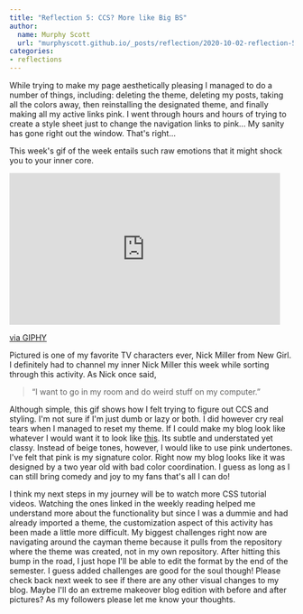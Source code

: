 ```yaml
---
title: "Reflection 5: CCS? More like Big BS" 
author:
  name: Murphy Scott
  url: "murphyscott.github.io/_posts/reflection/2020-10-02-reflection-5.md"
categories:
- reflections
---
```


While trying to make my page aesthetically pleasing I managed to do a number of things, including: deleting the theme, deleting my posts, taking all the colors away, then reinstalling the designated theme, and finally making all my active links pink. I went through hours and hours of trying to create a style sheet just to change the navigation links to pink... My sanity has gone right out the window. That's right...

This week's gif of the week entails such raw emotions that it might shock you to your inner core. 
<iframe src="https://giphy.com/embed/uDRezGbZW1uo0" width="480" height="269" frameBorder="0" class="giphy-embed" allowFullScreen></iframe><p><a href="https://giphy.com/gifs/good-god-uDRezGbZW1uo0">via GIPHY</a></p>
Pictured is one of my favorite TV characters ever, Nick Miller from New Girl. I definitely had to channel my inner Nick Miller this week while sorting through this activity. As Nick once said, 

<blockquote>“I want to go in my room and do weird stuff on my computer.”</blockquote>

Although simple, this gif shows how I felt trying to figure out CCS and styling. I'm not sure if I'm just dumb or lazy or both. I did however cry real tears when I managed to reset my theme. If I could make my blog look like whatever I would want it to look like [this](https://www.marieclaire.co.uk/fashion/the-best-fashion-blogs-ever-69888). Its subtle and understated yet classy. Instead of beige tones, however, I would like to use pink undertones. I've felt that pink is my signature color. Right now my blog looks like it was designed by a two year old with bad color coordination. I guess as long as I can still bring comedy and joy to my fans that's all I can do!

I think my next steps in my journey will be to watch more CSS tutorial videos. Watching the ones linked in the weekly reading helped me understand more about the functionality but since I was a dummie and had already imported a theme, the customization aspect of this activity has been made a little more difficult. My biggest challenges right now are navigating around the cayman theme because it pulls from the repository where the theme was created, not in my own repository. After hitting this bump in the road, I just hope I'll be able to edit the format by the end of the semester. I guess added challenges are good for the soul though! Please check back next week to see if there are any other visual changes to my blog. Maybe I'll do an extreme makeover blog edition with before and after pictures? As my followers please let me know your thoughts. 
